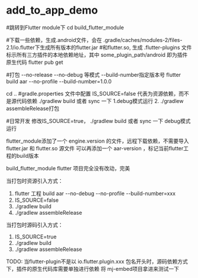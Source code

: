 # add_to_app_demo

#跳转到Flutter module下
cd build_flutter_module

#下载一些依赖，生成.android文件，会在 .gradle/caches/modules-2/files-2.1/io.flutter下生成所有版本的flutter.jar
#和flutter.so, 生成 .flutter-plugins 文件标示所有三方插件的本地依赖地址，其中 some_plugin_path/android 即为插件原生代码
flutter pub get

#打包 --no-release --no-debug 等模式 --build-number指定版本号
flutter build aar --no-profile --build-number=1.0.0

cd ..
#gradle.properties 文件中配置 IS_SOURCE=false 代表为资源依赖，而不是源代码依赖
./gradlew build 或者 sync 一下
1.debug模式运行
2. ./gradlew assembleRelease打包


#日常开发 修改IS_SOURCE=true，
./gradlew build 或者 sync 一下
debug模式运行


flutter_module添加了一个 engine.version 的文件，远程下载依赖，不需要导入flutter.jar 和 flutter.so 源文件
     可以再添加一个 aar-version ，标记当前flutter工程的build版本

build_flutter_module flutter 项目完全没有改动，完美

当打包时资源引入方式：
1. flutter 工程 build aar --no-debug --no-profile --build-number=xxx
2. IS_SOURCE=false
3. ./gradlew build
4. ./gradlew assembleRelease

当打包时源码引入方式：
1. IS_SOURCE=true
2. ./gradlew build
3. ./gradlew assembleRelease


TODO:
当flutter-plugin不是以 io.flutter.plugin.xxx 包名开头时，源码依赖方式下，插件的原生代码库需要单独进行依赖
将 mj-embed项目拿进来测试一下